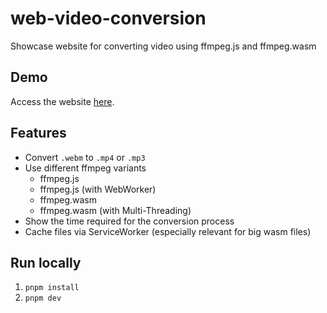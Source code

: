 # web-video-conversion

Showcase website for converting video using ffmpeg.js and ffmpeg.wasm

## Demo

Access the website [here](https://web-video-conversion.netlify.app).

## Features

- Convert `.webm` to `.mp4` or `.mp3`
- Use different ffmpeg variants
  - ffmpeg.js
  - ffmpeg.js (with WebWorker)
  - ffmpeg.wasm
  - ffmpeg.wasm (with Multi-Threading)
- Show the time required for the conversion process
- Cache files via ServiceWorker (especially relevant for big wasm files)

## Run locally

1. `pnpm install`
2. `pnpm dev`
